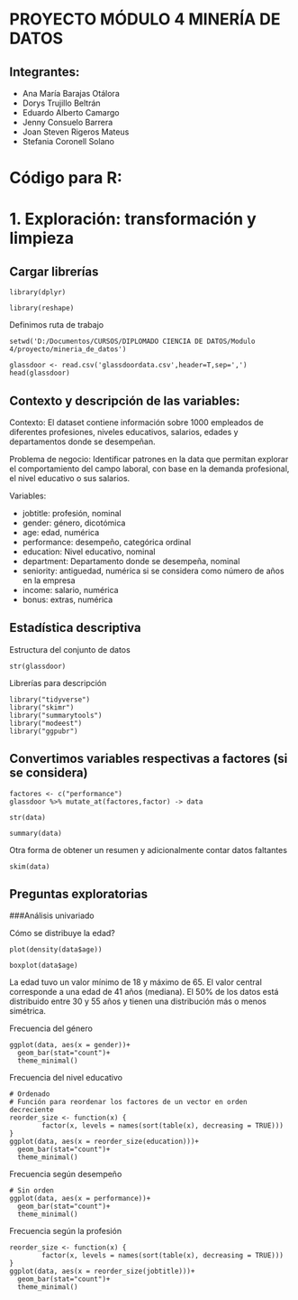 # PROYECTO MÓDULO 4 MINERÍA DE DATOS

## Integrantes:

- Ana María Barajas Otálora
- Dorys Trujillo Beltrán
- Eduardo Alberto Camargo
- Jenny Consuelo Barrera
- Joan Steven Rigeros Mateus
- Stefania Coronell Solano


# Código para R:

# 1. Exploración: transformación y limpieza

## Cargar librerías

```{r}
library(dplyr)
```

```{r}
library(reshape)
```

Definimos ruta de trabajo

```{r}
setwd('D:/Documentos/CURSOS/DIPLOMADO CIENCIA DE DATOS/Modulo 4/proyecto/mineria_de_datos') 
```

```{r}
glassdoor <- read.csv('glassdoordata.csv',header=T,sep=',')
head(glassdoor)
```

## Contexto y descripción de las variables:

Contexto: El dataset contiene información sobre 1000 empleados de diferentes profesiones, niveles educativos, salarios, edades y departamentos donde se desempeñan.

Problema de negocio: Identificar patrones en la data que permitan explorar el comportamiento del campo laboral, con base en la demanda profesional, el nivel educativo o sus salarios.

Variables:

- jobtitle: profesión, nominal
- gender: género, dicotómica
- age: edad, numérica
- performance: desempeño, categórica ordinal
- education: Nivel educativo, nominal
- department: Departamento donde se desempeña, nominal
- seniority: antiguedad, numérica si se considera como número de años en la empresa
- income: salario, numérica
- bonus: extras, numérica

## Estadística descriptiva

Estructura del conjunto de datos

```{r}
str(glassdoor)
```

Librerías para descripción

```{r}
library("tidyverse")
library("skimr")
library("summarytools")
library("modeest")
library("ggpubr")
```

## Convertimos variables respectivas a factores (si se considera)
```{r}
factores <- c("performance")
glassdoor %>% mutate_at(factores,factor) -> data
```

```{r}
str(data)
```

```{r}
summary(data)
```

Otra forma de obtener un resumen y adicionalmente contar datos faltantes

```{r}
skim(data)
```

## Preguntas exploratorias

###Análisis univariado

Cómo se distribuye la edad?

```{r}
plot(density(data$age))
```

```{r}
boxplot(data$age)
```

La edad tuvo un valor mínimo de 18 y máximo de 65. El valor central corresponde a una edad de 41 años (mediana). El 50% de los datos está distribuido entre 30 y 55 años y tienen una distribución más o menos simétrica.


Frecuencia del género

```{r}
ggplot(data, aes(x = gender))+
  geom_bar(stat="count")+
  theme_minimal()
```

Frecuencia del nivel educativo

```{r}
# Ordenado
# Función para reordenar los factores de un vector en orden decreciente
reorder_size <- function(x) {
        factor(x, levels = names(sort(table(x), decreasing = TRUE)))
}
ggplot(data, aes(x = reorder_size(education)))+
  geom_bar(stat="count")+
  theme_minimal()
```
Frecuencia según desempeño

```{r}
# Sin orden
ggplot(data, aes(x = performance))+
  geom_bar(stat="count")+
  theme_minimal()
```

Frecuencia según la profesión

```{r}
reorder_size <- function(x) {
        factor(x, levels = names(sort(table(x), decreasing = TRUE)))
}
ggplot(data, aes(x = reorder_size(jobtitle)))+
  geom_bar(stat="count")+
  theme_minimal()
```

